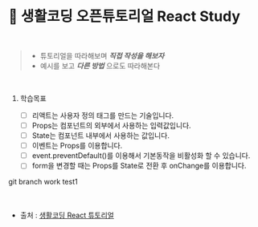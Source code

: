 # 🤔 생활코딩 오픈튜토리얼 React Study 

<br />

>   * 튜토리얼을 따라해보며 _**직접 작성을 해보자**_
>   * 예시를 보고 _**다른 방법**_ 으로도 따라해본다

<br />

1. 학습목표

    * [ ] 리액트는 사용자 정의 태그를 만드는 기술입니다.
    * [ ] Props는 컴포넌트의 외부에서 사용하는 입력값입니다.
    * [ ] State는 컴포넌트 내부에서 사용하는 값입니다.
    * [ ] 이벤트는 Props를 이용합니다.
    * [ ] event.preventDefault()를 이용해서 기본동작을 비활성화 할 수 있습니다.
    * [ ] form을 변경할 때는 Props를 State로 전환 후 onChange를 이용합니다.

git branch work test1
<br />
<br />
<br />


- 출처 :  [생활코딩 React 튜토리얼](https://www.opentutorials.org/course/4900)